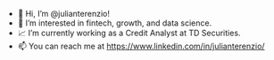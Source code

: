 - 👋 Hi, I’m @julianterenzio!
- 👀 I’m interested in fintech, growth, and data science.
- 📈 I’m currently working as a Credit Analyst at TD Securities.
- 📫 You can reach me at <https://www.linkedin.com/in/julianterenzio/>

<!---
julianterenzio/julianterenzio is a ✨ special ✨ repository because its `README.md` (this file) appears on your GitHub profile.
You can click the Preview link to take a look at your changes.
--->
